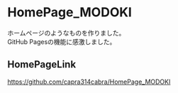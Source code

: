 # HomePage_MODOKI
ホームページのようなものを作りました。  
GitHub Pagesの機能に感激しました。  

## HomePageLink

https://github.com/capra314cabra/HomePage_MODOKI
